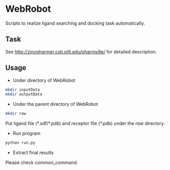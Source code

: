# WebRobot
Scripts to realize ligand searching and docking task automatically.

## Task
See http://zincpharmer.csb.pitt.edu/pharmville/ for detailed description.

## Usage
* Under directory of WebRobot
```bash
mkdir inputData
mkdir outputData
```
* Under the parent directory of WebRobot
```bash
mkdir raw
```
Put ligand file (\*.sdf/\*.pdb) and receptor file (\*.pdb) under the *raw* directory.
* Run program
```bash
python run.py
```
* Extract final results

Please check *common_command*.
